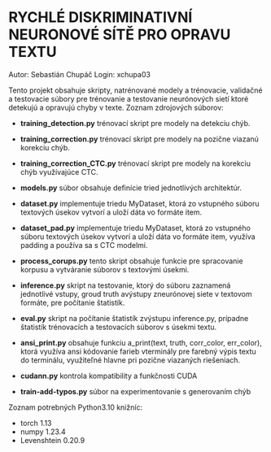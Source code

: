 # RYCHLÉ DISKRIMINATIVNÍ NEURONOVÉ SÍTĚ PRO OPRAVU TEXTU

Autor: Sebastián Chupáč
Login: xchupa03

Tento projekt obsahuje skripty, natrénované modely a trénovacie, validačné a testovacie súbory pre trénovanie a testovanie neurónových sietí ktoré detekujú a opravujú chyby v texte. Zoznam zdrojových súborov:

- **training_detection.py** trénovací skript pre modely na detekciu chýb.

- **training_correction.py** trénovací skript pre modely na pozične viazanú korekciu chýb.

- **training_correction_CTC.py** trénovací skript pre modely na korekciu chýb využívajúce CTC.

- **models.py** súbor obsahuje definície tried jednotlivých architektúr.

- **dataset.py**  implementuje triedu MyDataset, ktorá zo vstupného súboru textových úsekov vytvorí a uloží dáta vo formáte item.

- **dataset_pad.py**  implementuje triedu MyDataset, ktorá zo vstupného súboru textových úsekov vytvorí a uloží dáta vo formáte item, využíva padding a používa sa s CTC modelmi.

- **process_corups.py** tento skript obsahuje funkcie pre spracovanie korpusu a vytváranie súborov s textovými úsekmi. 

- **inference.py** skript na testovanie, ktorý do súboru zaznamená jednotlivé vstupy, groud truth avýstupy zneurónovej siete v textovom formáte, pre počítanie štatistík. 

- **eval.py**  skript na počítanie štatistík zvýstupu inference.py, prípadne štatistík trénovacích a testovacích súborov s úsekmi textu.

- **ansi_print.py**  obsahuje funkciu a\_print(text, truth, corr\_color, err\_color), ktorá využíva ansi kódovanie farieb vterminály pre farebný výpis textu do terminálu, využiteľné hlavne pri pozične viazaných riešeniach. 

- **cudann.py** kontrola kompatibility a funkčnosti CUDA

- **train-add-typos.py** súbor na experimentovanie s generovaním chýb

Zoznam potrebných Python3.10 knižníc:

- torch 1.13
- numpy 1.23.4
- Levenshtein 0.20.9

